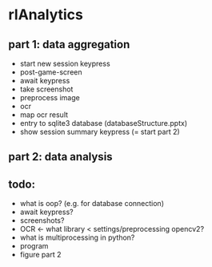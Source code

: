 # rlAnalytics

## part 1: data aggregation

* start new session keypress
* post-game-screen
* await keypress
* take screenshot
* preprocess image
* ocr
* map ocr result
* entry to sqlite3 database (databaseStructure.pptx)
* show session summary keypress (= start part 2)

## part 2: data analysis


## todo:

* what is oop? (e.g. for database connection)
* await keypress?
* screenshots?
* OCR <- what library < settings/preprocessing opencv2?
* what is multiprocessing in python?
* program
* figure part 2
